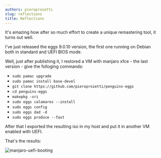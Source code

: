 ```yaml
---
authors: pieroproietti
slug: reflections
title: Reflections
---
```


It's amazing how after so much effort to create a unique remastering tool, it turns out well.

I've just released the eggs 9.0.10 version, the first one running on Debian both in standard and UEFI BIOS mode.

Well, just after publishing it, I restored a VM with manjaro xfce - the last version - give the folloging commands:

* ```sudo pamac upgrade```
* ```sudo pamac install base-devel```
* ```git clone https://github.com/pieroproietti/penguins-eggs```
* ```cd penguins-eggs```
* ```makepkg -sri```
* ```sudo eggs calamares --install```
* ```sudo eggs config```
* ```sudo eggs dad -d```
* ```sudo eggs produce --fast```

After that I exported the resulting iso in my host and put it in another VM enabled with UEFI.

That's the results:

![manjaro-uefi-booting](/images/manjaro-uefi-booting.png)
